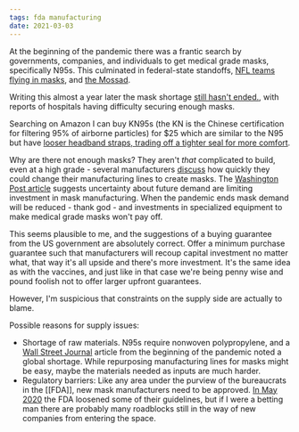 ```yaml
---
tags: fda manufacturing
date: 2021-03-03
---
```


At the beginning of the pandemic there was a frantic search by governments, companies, and individuals to get medical grade masks, specifically N95s. This culminated in federal-state standoffs, [NFL teams flying in masks](https://archive.vn/wip/duMsF), and [the Mossad](https://archive.vn/IsJor). 

Writing this almost a year later the mask shortage [still hasn't ended.](https://archive.vn/cLvGL), with reports of hospitals having difficulty securing enough masks. 

Searching on Amazon I can buy KN95s (the KN is the Chinese certification for filtering 95% of airborne particles) for $25 which are similar to the N95 but have [looser headband straps, trading off a tighter seal for more comfort](https://archive.vn/k0P6R).

Why are there not enough masks? They aren't *that* complicated to build, even at a high grade - several manufacturers [discuss](https://archive.vn/hvqw9) how quickly they could change their manufacturing lines to create masks. The [Washington Post article](https://archive.vn/cLvGL) suggests uncertainty about future demand are limiting investment in mask manufacturing. When the pandemic ends mask demand will be reduced - thank god - and investments in specialized equipment to make medical grade masks won't pay off.

This seems plausible to me, and the suggestions of a buying guarantee from the US government are absolutely correct. Offer a minimum purchase guarantee such that manufacturers will recoup capital investment no matter what, that way it's all upside and there's more investment. It's the same idea as with the vaccines, and just like in that case we're being penny wise and pound foolish not to offer larger upfront guarantees.

However, I'm suspicious that constraints on the supply side are actually to blame.

Possible reasons for supply issues:

- Shortage of raw materials. N95s require nonwoven polypropylene, and a [Wall Street Journal](https://archive.vn/hvqw9) article from the beginning of the pandemic noted a global shortage. While repurposing manufacturing lines for masks might be easy, maybe the materials needed as inputs are much harder.
- Regulatory barriers: Like any area under the purview of the bureaucrats in the [[FDA]], new mask manufacturers need to be approved. [In May 2020](https://archive.vn/wip/wBbcB) the FDA loosened some of their guidelines, but if I were a betting man there are probably many roadblocks still in the way of new companies from entering the space.